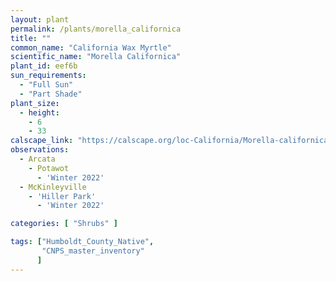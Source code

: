 ```yaml
---
layout: plant                                                              
permalink: /plants/morella_californica
title: ""
common_name: "California Wax Myrtle" 
scientific_name: "Morella Californica"
plant_id: eef6b
sun_requirements:
  - "Full Sun"
  - "Part Shade"
plant_size:
  - height: 
    - 6
    - 33
calscape_link: "https://calscape.org/loc-California/Morella-californica-(California-Wax-Myrtle)"
observations: 
  - Arcata
    - Potawot
      - 'Winter 2022'
  - McKinleyville
    - 'Hiller Park'
      - 'Winter 2022'

categories: [ "Shrubs" ]

tags: ["Humboldt_County_Native",
       "CNPS_master_inventory"
      ]
---
```



